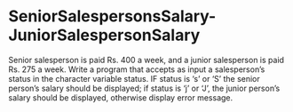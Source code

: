 # SeniorSalespersonsSalary-JuniorSalespersonSalary
Senior salesperson is paid Rs. 400 a week, and a junior salesperson is paid Rs. 275 a week.  Write a program that accepts as input a salesperson’s status in the character variable status. IF  status is ‘s’ or ‘S’ the senior person’s salary should be displayed; if status is ‘j’ or ‘J’, the junior  person’s salary should be displayed, otherwise display error message.
